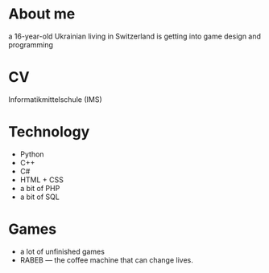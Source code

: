 # About me
a 16-year-old Ukrainian living in Switzerland is getting into game design and programming
# CV
Informatikmittelschule (IMS)
# Technology
- Python
- C++
- C#
- HTML + CSS
- a bit of PHP
- a bit of SQL
# Games
- a lot of unfinished games
- RABEB — the coffee machine that can change lives.
